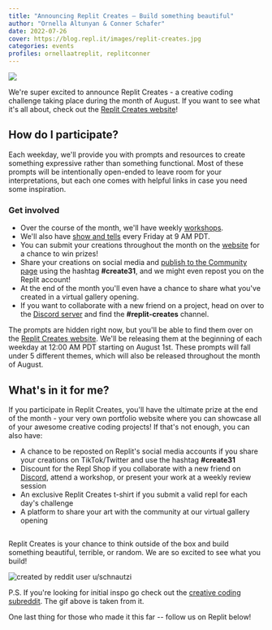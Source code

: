 ```yaml
---
title: "Announcing Replit Creates — Build something beautiful"
author: "Ornella Altunyan & Conner Schafer"
date: 2022-07-26
cover: https://blog.repl.it/images/replit-creates.jpg
categories: events
profiles: ornellaatreplit, replitconner
---
```

    
![](images/replit-creates.jpg)


We're super excited to announce Replit Creates - a creative coding challenge taking place during the month of August. If you want to see what it's all about, check out the [Replit Creates website](https://replit-creates.replit-community.repl.co/)!

## How do I participate? 

Each weekday, we'll provide you with prompts and resources to create something expressive rather than something functional. Most of these prompts will be intentionally open-ended to leave room for your interpretations, but each one comes with helpful links in case you need some inspiration.

### Get involved
* Over the course of the month, we'll have weekly [workshops](https://www.youtube.com/playlist?list=PLto9KpJAqHMR-DyzKE3_phAUc33tJYZuu).
* We'll also have [show and tells](https://www.youtube.com/playlist?list=PLto9KpJAqHMQrxewCnQsMM8pjzCtJmdbA) every Friday at 9 AM PDT. 
* You can submit your creations throughout the month on the [website](https://replit-creates.replit-community.repl.co/) for a chance to win prizes!
* Share your creations on social media and [publish to the Community page](https://docs.replit.com/hosting/sharing-your-repl) using the hashtag **#create31**, and we might even repost you on the Replit account!
* At the end of the month you'll even have a chance to share what you've created in a virtual gallery opening.
* If you want to collaborate with a new friend on a project, head on over to the [Discord server](https://discord.util.repl.co/join) and find the **#replit-creates** channel.

The prompts are hidden right now, but you'll be able to find them over on the [Replit Creates website](https://replit-creates.replit-community.repl.co/). We'll be releasing them at the beginning of each weekday at 12:00 AM PDT starting on August 1st. These prompts will fall under 5 different themes, which will also be released throughout the month of August.

## What's in it for me?
If you participate in Replit Creates, you'll have the ultimate prize at the end of the month - your very own portfolio website where you can showcase all of your awesome creative coding projects! If that's not enough, you can also have:
* A chance to be reposted on Replit's social media accounts if you share your creations on TikTok/Twitter and use the hashtag **#create31**
* Discount for the Repl Shop if you collaborate with a new friend on [Discord](https://discord.util.repl.co/join), attend a workshop, or present your work at a weekly review session
* An exclusive Replit Creates t-shirt if you submit a valid repl for each day's challenge
* A platform to share your art with the community at our virtual gallery opening

## 
Replit Creates is your chance to think outside of the box and build something beautiful, terrible, or random. We are so excited to see what you build!

![created by reddit user u/schnautzi](./images/creative-coding.gif)

P.S. If you're looking for initial inspo go check out the [creative coding subreddit](https://www.reddit.com/r/creativecoding/). The gif above is taken from it. 

One last thing for those who made it this far -- follow us on Replit below!
